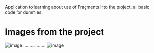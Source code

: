 Application to learning about use of Fragments into the project, all basic code for dummies.

# Images from the project


![image](https://user-images.githubusercontent.com/72364037/172032754-a6102634-7eaa-452b-88e2-666bb3035034.png) .................. ![image](https://user-images.githubusercontent.com/72364037/172032778-8cbc7d1c-1bac-4706-ac13-b3d71e2a832b.png)

